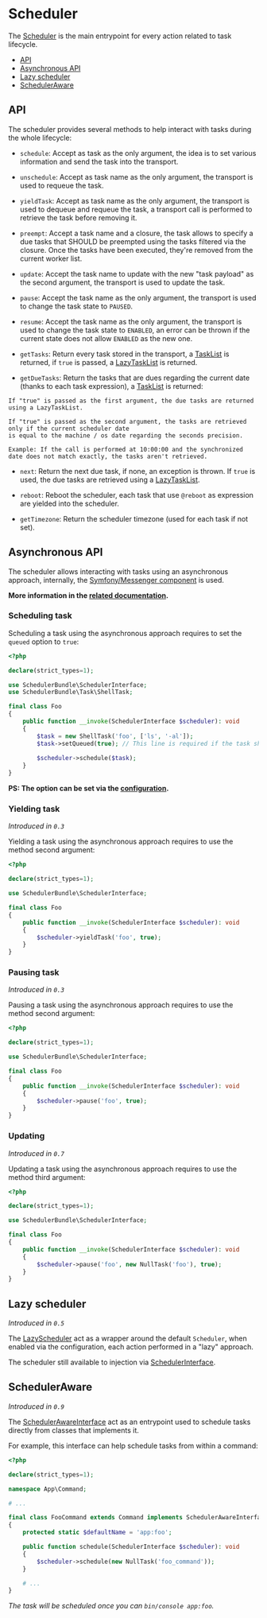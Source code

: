 # Scheduler

The [Scheduler](../src/Scheduler.php) is the main entrypoint for every action related to task lifecycle.

- [API](#api)
- [Asynchronous API](#asynchronous-api)
- [Lazy scheduler](#lazy-scheduler)
- [SchedulerAware](#scheduleraware)

## API

The scheduler provides several methods to help interact with tasks during the whole lifecycle:

- `schedule`: Accept as task as the only argument, the idea is to set various information and send the task
              into the transport.

- `unschedule`: Accept as task name as the only argument, the transport is used to requeue the task.

- `yieldTask`: Accept as task name as the only argument, the transport is used to dequeue and requeue the task,
               a transport call is performed to retrieve the task before removing it.

- `preempt`: Accept a task name and a closure, the task allows to specify a due tasks that SHOULD be preempted
             using the tasks filtered via the closure.
             Once the tasks have been executed, they're removed from the current worker list.

- `update`: Accept the task name to update with the new "task payload" as the second argument, 
            the transport is used to update the task.

- `pause`: Accept the task name as the only argument, the transport is used to change the task state to `PAUSED`.

- `resume`: Accept the task name as the only argument, the transport is used to change the task state to `ENABLED`,
            an error can be thrown if the current state does not allow `ENABLED` as the new one.

- `getTasks`: Return every task stored in the transport, a [TaskList](../src/Task/TaskList.php) is returned,
  if `true` is passed, a [LazyTaskList](../src/Task/LazyTaskList.php) is returned.

- `getDueTasks`: Return the tasks that are dues regarding the current date (thanks to each task expression),
                 a [TaskList](../src/Task/TaskList.php) is returned:

```text
If "true" is passed as the first argument, the due tasks are returned using a LazyTaskList.

If "true" is passed as the second argument, the tasks are retrieved only if the current scheduler date
is equal to the machine / os date regarding the seconds precision. 

Example: If the call is performed at 10:00:00 and the synchronized date does not match exactly, the tasks aren't retrieved.
```

- `next`: Return the next due task, if none, an exception is thrown.
          If `true` is used, the due tasks are retrieved using a [LazyTaskList](../src/Task/LazyTaskList.php).

- `reboot`: Reboot the scheduler, each task that use `@reboot` as expression are yielded into the scheduler.

- `getTimezone`: Return the scheduler timezone (used for each task if not set).

## Asynchronous API

The scheduler allows interacting with tasks using an asynchronous approach, internally, 
the [Symfony/Messenger component](https://symfony.com/doc/current/messenger.html) is used.

**More information in the [related documentation](messenger.md).**

### Scheduling task

Scheduling a task using the asynchronous approach requires to set the `queued` option to `true`:

```php
<?php

declare(strict_types=1);

use SchedulerBundle\SchedulerInterface;
use SchedulerBundle\Task\ShellTask;

final class Foo
{
    public function __invoke(SchedulerInterface $scheduler): void
    {
        $task = new ShellTask('foo', ['ls', '-al']);
        $task->setQueued(true); // This line is required if the task should be scheduled asynchronously
    
        $scheduler->schedule($task);
    }
}
```

**PS: The option can be set via the [configuration](tasks.md).**

### Yielding task

_Introduced in `0.3`_

Yielding a task using the asynchronous approach requires to use the method second argument:

```php
<?php

declare(strict_types=1);

use SchedulerBundle\SchedulerInterface;

final class Foo
{
    public function __invoke(SchedulerInterface $scheduler): void
    {
        $scheduler->yieldTask('foo', true);
    }
}
```

### Pausing task

_Introduced in `0.3`_

Pausing a task using the asynchronous approach requires to use the method second argument:

```php
<?php

declare(strict_types=1);

use SchedulerBundle\SchedulerInterface;

final class Foo
{
    public function __invoke(SchedulerInterface $scheduler): void
    {
        $scheduler->pause('foo', true);
    }
}
```

### Updating

_Introduced in `0.7`_

Updating a task using the asynchronous approach requires to use the method third argument:

```php
<?php

declare(strict_types=1);

use SchedulerBundle\SchedulerInterface;

final class Foo
{
    public function __invoke(SchedulerInterface $scheduler): void
    {
        $scheduler->pause('foo', new NullTask('foo'), true);
    }
}
```

## Lazy scheduler

_Introduced in `0.5`_

The [LazyScheduler](../src/LazyScheduler.php) act as a wrapper around
the default `Scheduler`, when enabled via the configuration, each action performed in a "lazy" approach.

The scheduler still available to injection via [SchedulerInterface](../src/SchedulerInterface.php).

## SchedulerAware

_Introduced in `0.9`_

The [SchedulerAwareInterface](../src/SchedulerAwareInterface.php) act as an entrypoint used to schedule tasks directly 
from classes that implements it.

For example, this interface can help schedule tasks from within a command: 

```php
<?php

declare(strict_types=1);

namespace App\Command;

# ...

final class FooCommand extends Command implements SchedulerAwareInterface
{
    protected static $defaultName = 'app:foo';

    public function schedule(SchedulerInterface $scheduler): void
    {
        $scheduler->schedule(new NullTask('foo_command'));
    }

    # ...
}
```

_The task will be scheduled once you can `bin/console app:foo`._
